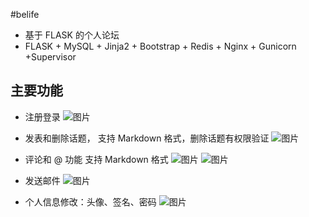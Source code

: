#belife
- 基于 FLASK 的个人论坛
- FLASK + MySQL + Jinja2 + Bootstrap + Redis + Nginx + Gunicorn +Supervisor
## 主要功能
- 注册登录
![图片]()

- 发表和删除话题，
支持 Markdown 格式，删除话题有权限验证
![图片]()

- 评论和 @ 功能
支持 Markdown 格式
![图片]()
![图片]()

- 发送邮件
![图片]()

- 个人信息修改：头像、签名、密码
![图片]()
